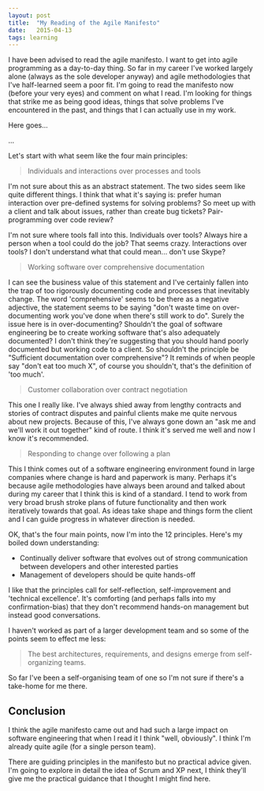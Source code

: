 ```yaml
---
layout: post
title:  "My Reading of the Agile Manifesto"
date:   2015-04-13
tags: learning
---
```

I have been advised to read the agile manifesto. I want to get into agile programming as a day-to-day thing. So far in my career I've worked largely alone (always as the sole developer anyway) and agile methodologies that I've half-learned seem a poor fit. I'm going to read the manifesto now (before your very eyes) and comment on what I read. I'm looking for things that strike me as being good ideas, things that solve problems I've encountered in the past, and things that I can actually use in my work.

Here goes...

...

Let's start with what seem like the four main principles:

> Individuals and interactions over processes and tools

I'm not sure about this as an abstract statement. The two sides seem like quite different things. I think that what it's saying is: prefer human interaction over pre-defined systems for solving problems? So meet up with a client and talk about issues, rather than create bug tickets? Pair-programming over code review?

I'm not sure where tools fall into this. Individuals over tools? Always hire a person when a tool could do the job? That seems crazy. Interactions over tools? I don't understand what that could mean... don't use Skype?

> Working software over comprehensive documentation

I can see the business value of this statement and I've certainly fallen into the trap of too rigorously documenting code and processes that inevitably change. The word 'comprehensive' seems to be there as a negative adjective, the statement seems to be saying "don't waste time on over-documenting work you've done when there's still work to do". Surely the issue here is in over-documenting? Shouldn't the goal of software engineering be to create working software that's also adequately documented? I don't think they're suggesting that you should hand poorly documented but working code to a client. So shouldn't the principle be "Sufficient documentation over comprehensive"? It reminds of when people say "don't eat too much X", of course you shouldn't, that's the definition of 'too much'.

> Customer collaboration over contract negotiation

This one I really like. I've always shied away from lengthy contracts and stories of contract disputes and painful clients make me quite nervous about new projects. Because of this, I've always gone down an "ask me and we'll work it out together" kind of route. I think it's served me well and now I know it's recommended.

> Responding to change over following a plan

This I think comes out of a software engineering environment found in large companies where change is hard and paperwork is many. Perhaps it's because agile methodologies have always been around and talked about during my career that I think this is kind of a standard. I tend to work from very broad brush stroke plans of future functionality and then work iteratively towards that goal. As ideas take shape and things form the client and I can guide progress in whatever direction is needed.

OK, that's the four main points, now I'm into the 12 principles. Here's my boiled down understanding:

- Continually deliver software that evolves out of strong communication between developers and other interested parties
- Management of developers should be quite hands-off

I like that the principles call for self-reflection, self-improvement and 'technical excellence'. It's comforting (and perhaps falls into my confirmation-bias) that they don't recommend hands-on management but instead good conversations.

I haven't worked as part of a larger development team and so some of the points seem to effect me less:

> The best architectures, requirements, and designs emerge from self-organizing teams.

So far I've been a self-organising team of one so I'm not sure if there's a take-home for me there.

## Conclusion

I think the agile manifesto came out and had such a large impact on software engineering that when I read it I think "well, obviously". I think I'm already quite agile (for a single person team).

There are guiding principles in the manifesto but no practical advice given. I'm going to explore in detail the idea of Scrum and XP next, I think they'll give me the practical guidance that I thought I might find here.
